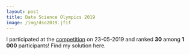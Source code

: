 ```yaml
---
layout: post
title: Data Science Olympics 2019
image: /img/dso2019.jfif
---
```


I participated at the [competition](https://www.datascience-olympics.com/) on 23-05-2019 and ranked **30** among **1 000** participants! Find my solution here.

